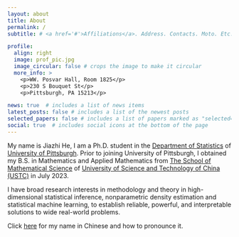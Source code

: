 ```yaml
---
layout: about
title: About
permalink: /
subtitle: # <a href='#'>Affiliations</a>. Address. Contacts. Moto. Etc.

profile:
  align: right
  image: prof_pic.jpg
  image_circular: false # crops the image to make it circular
  more_info: >
    <p>WW. Posvar Hall, Room 1825</p>
    <p>230 S Bouquet St</p>
    <p>Pittsburgh, PA 15213</p>

news: true  # includes a list of news items
latest_posts: false # includes a list of the newest posts
selected_papers: false # includes a list of papers marked as "selected={true}"
social: true  # includes social icons at the bottom of the page
---
```


My name is Jiazhi He, I am a Ph.D. student in the [Department of Statistics](https://www.stat.pitt.edu/) of [University of Pittsburgh](https://www.pitt.edu/). Prior to joining University of Pittsburgh, I obtained my B.S. in Mathematics and Applied Mathematics from [The School of Mathematical Science](https://math.ustc.edu.cn/ENGLISH/list.htm) of [University of Science and Technology of China (USTC)](https://en.ustc.edu.cn/) in July 2023.

I have broad research interests in methodology and theory in high-dimensional statistical inference, nonparametric density estimation and statistical machine learning, to establish reliable, powerful, and interpretable solutions to wide real-world problems.

Click [here](https://translate.google.co.uk/?sl=auto&tl=en&text=%E4%BD%95%E5%AE%B6%E5%BF%97&op=translate) for my name in Chinese and how to pronounce it. 


